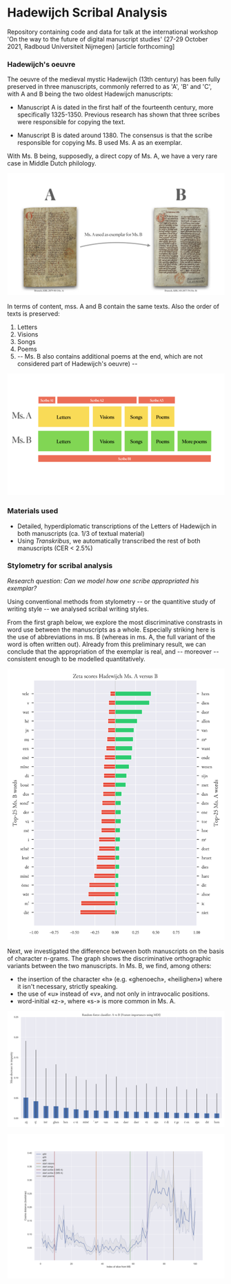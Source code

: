 # Hadewijch Scribal Analysis

Repository containing code and data for talk at the international workshop 'On the way to the future of digital manuscript studies' 
(27-29 October 2021, Radboud Universiteit Nijmegen) [article forthcoming]

### Hadewijch's oeuvre

The oeuvre of the medieval mystic Hadewijch (13th century) has been fully preserved in three manuscripts, commonly referred to as 'A', 'B' and 'C', with A and B being the two oldest Hadewijch manuscripts:

- Manuscript A is dated in the first half of the fourteenth century, more specifically 1325-1350. Previous research has shown that three scribes were responsible for copying the text. 

- Manuscript B is dated around 1380. The consensus is that the scribe responsible for copying Ms. B used Ms. A as an exemplar.

With Ms. B being, supposedly, a direct copy of Ms. A, we have a very rare case in Middle Dutch philology.

![Alt text](/slides/A_B.jpeg?raw=true "Hadewijch Manuscripts A and B")

In terms of content, mss. A and B contain the same texts. Also the order of texts is preserved:

1. Letters
2. Visions
3. Songs
4. Poems
5.  -- Ms. B also contains additional poems at the end, which are not considered part of Hadewijch's oeuvre) --

![Alt text](/slides/texts.jpeg?raw=true "Order of texts in mss. A and B")

### Materials used

- Detailed, hyperdiplomatic transcriptions of the Letters of Hadewijch in both manuscripts (ca. 1/3 of textual material)
- Using _Transkribus_, we automatically transcribed the rest of both manuscripts (CER < 2.5%)

### Stylometry for scribal analysis

*Research question: Can we model how one scribe appropriated his exemplar?*

Using conventional methods from stylometry -- or the quantitive study of writing style -- we analysed scribal writing styles.

From the first graph below, we explore the most discriminative constrasts in word use between the manuscripts as a whole. Especially striking here is the use of abbreviations in ms. B (whereas in ms. A, the full variant of the word is often written out). Already from this preliminary result, we can conclude that the appropriation of the exemplar is real, and -- moreover -- consistent enough to be modelled quantitatively.

![Alt text](/gfx/zeta.png?raw=true "Zeta for Scribal Analysis")

Next, we investigated the difference between both manuscripts on the basis of character n-grams. The graph shows the discriminative orthographic variants between the two manuscripts. In Ms. B, we find, among others: 

- the insertion of the character «h» (e.g. «ghenoech», «heilighen») where it isn't necessary, strictly speaking. 
- the use of «u» instead of «v», and not only in intravocalic positions. 
- word-initial «z-», where «s-» is more common in Ms. A.

![Alt text](/gfx/features.png?raw=true "Zeta for Scribal Analysis")

 



![Alt text](/gfx/dist.png?raw=true "Scribal distance")
